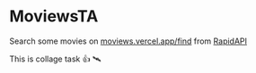# MoviewsTA

Search some movies on [moviews.vercel.app/find](https://moviews.vercel.app/find) from [RapidAPI](https://rapidapi.com/)

This is collage task :thumbsup: :artificial_satellite:
